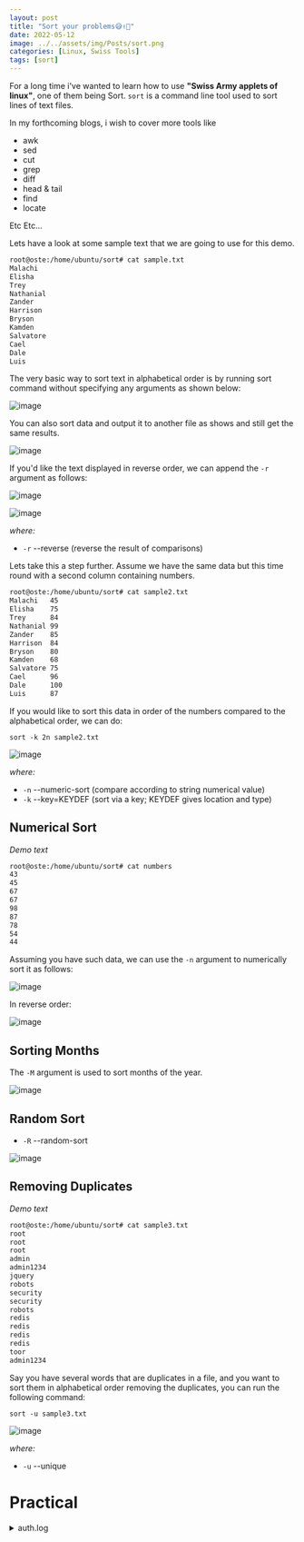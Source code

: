 ```yaml
---
layout: post
title: "Sort your problems😅✌🏼"
date: 2022-05-12
image: ../../assets/img/Posts/sort.png
categories: [Linux, Swiss Tools]
tags: [sort]
---
```


For a long time i've wanted to learn how to use **"Swiss Army applets of linux"**, one of them being Sort. `sort` is a command line tool used to sort lines of text files.

In my forthcoming blogs, i wish to cover more tools like

- awk
- sed
- cut
- grep
- diff
- head & tail
- find
- locate

Etc Etc...

Lets have a look at some sample text that we are going to use for this demo.

```bash
root@oste:/home/ubuntu/sort# cat sample.txt
Malachi
Elisha
Trey
Nathanial
Zander
Harrison
Bryson
Kamden
Salvatore
Cael
Dale
Luis
```

The very basic way to sort text in alphabetical order is by running sort command without specifying any arguments as shown below:

![image](https://user-images.githubusercontent.com/58165365/168141023-0bae886e-fe66-46c6-88db-fc7fcff4269b.png)

You can also sort data and output it to another file as shows and still get the same results.

![image](https://user-images.githubusercontent.com/58165365/168142073-f645a7e1-29d2-4d6a-9ac7-f37869f89afc.png)

If you'd like the text displayed in reverse order, we can append the `-r` argument as follows:

![image](https://user-images.githubusercontent.com/58165365/168160437-f8c3b936-0536-470a-8082-0ed540a3b22d.png)

![image](https://user-images.githubusercontent.com/58165365/168160329-aa57a3c4-9671-4381-9290-199ecdde7e2c.png)

_where:_

- `-r` --reverse (reverse the result of comparisons)

Lets take this a step further. Assume we have the same data but this time round with a second column containing numbers.

```bash
root@oste:/home/ubuntu/sort# cat sample2.txt
Malachi   45
Elisha    75
Trey      84
Nathanial 99
Zander    85
Harrison  84
Bryson    80
Kamden    68
Salvatore 75
Cael      96
Dale      100
Luis      87
```

If you would like to sort this data in order of the numbers compared to the alphabetical order, we can do:

`sort -k 2n sample2.txt`

![image](https://user-images.githubusercontent.com/58165365/168144461-ab82dc56-7ec9-4c00-bbf7-fac20bbf2db4.png)

_where:_

- `-n` --numeric-sort (compare according to string numerical value)
- `-k` --key=KEYDEF (sort via a key; KEYDEF gives location and type)

## Numerical Sort

_Demo text_

```bash
root@oste:/home/ubuntu/sort# cat numbers
43
45
67
67
98
87
78
54
44
```

Assuming you have such data, we can use the `-n` argument to numerically sort it as follows:

![image](https://user-images.githubusercontent.com/58165365/168161372-792987ff-4ec4-4c56-b393-6d0fc0ff71ca.png)

In reverse order:

![image](https://user-images.githubusercontent.com/58165365/168161471-f1f3934a-97be-480b-8e90-b87083e744b6.png)

## Sorting Months

The `-M` argument is used to sort months of the year.

![image](https://user-images.githubusercontent.com/58165365/168162245-bbfc8b15-1bc1-417e-a746-a1b1df862c5d.png)

## Random Sort

- `-R` --random-sort

![image](https://user-images.githubusercontent.com/58165365/168162918-2d008c67-0cc5-4203-858e-36ef248592d5.png)

## Removing Duplicates

_Demo text_

```bash
root@oste:/home/ubuntu/sort# cat sample3.txt
root
root
root
admin
admin1234
jquery
robots
security
security
robots
redis
redis
redis
redis
toor
admin1234
```

Say you have several words that are duplicates in a file, and you want to sort them in alphabetical order removing the duplicates, you can run the following command:

`sort -u sample3.txt`

![image](https://user-images.githubusercontent.com/58165365/168157212-d2e6b58f-0101-4e79-b85d-4285c1f0e78e.png)

_where:_

- `-u` --unique

# Practical

<details>
<summary>auth.log</summary>
<br>
Sample Log file. We can concatenate sort command with other tools like grep, cut, awk, sed etc. 
<br><br>
<pre>

    May  3 10:50:30 oste sudo: pam_unix(sudo:session): session closed for user root
    May  7 21:17:01 oste CRON[4073277]: pam_unix(cron:session): session opened for user root by (uid=0)
    May  6 23:17:01 oste CRON[3430346]: pam_unix(cron:session): session closed for user root
    May  7 09:17:01 oste CRON[3722418]: pam_unix(cron:session): session opened for user root by (uid=0)
    May  5 14:17:02 oste CRON[2465017]: pam_unix(cron:session): session opened for user root by (uid=0)
    May  1 16:17:01 oste CRON[695121]: pam_unix(cron:session): session closed for user root
    May  5 14:17:02 oste CRON[2465017]: pam_unix(cron:session): session closed for user root
    May  4 05:26:01 oste CRON[1505321]: pam_unix(cron:session): session closed for user root
    May  6 03:10:01 oste CRON[2841595]: pam_unix(cron:session): session opened for user root by (uid=0)
    May  6 18:17:01 oste CRON[3284292]: pam_unix(cron:session): session closed for user root
    May  2 17:17:01 oste CRON[113016]: pam_unix(cron:session): session closed for user root
    May  5 19:17:01 oste CRON[2610910]: pam_unix(cron:session): session opened for user root by (uid=0)
    May  5 06:17:01 oste CRON[2230970]: pam_unix(cron:session): session closed for user root
    May  4 16:17:01 oste CRON[1822503]: pam_unix(cron:session): session opened for user root by (uid=0)
    May  6 06:17:01 oste CRON[2934066]: pam_unix(cron:session): session opened for user root by (uid=0)
    May  7 21:17:01 oste CRON[4073277]: pam_unix(cron:session): session closed for user root
    May  7 06:17:01 oste CRON[3634791]: pam_unix(cron:session): session closed for user root
    May  5 09:17:01 oste CRON[2318577]: pam_unix(cron:session): session closed for user root
    May  1 17:17:02 oste CRON[724370]: pam_unix(cron:session): session closed for user root
    May  5 03:10:01 oste CRON[2140141]: pam_unix(cron:session): session closed for user root
    May  5 12:17:01 oste CRON[2406092]: pam_unix(cron:session): session closed for user root
    May  2 22:30:56 oste su: pam_unix(su:session): session opened for user root by ubuntu(uid=0)
    May  3 10:50:30 oste su: pam_unix(su:session): session closed for user root
    May  5 07:17:01 oste CRON[2260298]: pam_unix(cron:session): session opened for user root by (uid=0)
    May  2 00:17:01 oste CRON[928914]: pam_unix(cron:session): session opened for user root by (uid=0)
    May  2 18:05:59 oste systemd-logind[692]: New session 5 of user ubuntu.
    May  2 23:17:01 oste CRON[394537]: pam_unix(cron:session): session closed for user root
    May  5 22:17:01 oste CRON[2698609]: pam_unix(cron:session): session opened for user root by (uid=0)
    May  3 17:17:01 oste CRON[1150663]: pam_unix(cron:session): session opened for user root by (uid=0)
    May  1 18:17:01 oste CRON[753570]: pam_unix(cron:session): session closed for user root
    May  3 07:17:01 oste CRON[792193]: pam_unix(cron:session): session opened for user root by (uid=0)
    May  5 10:17:01 oste CRON[2347753]: pam_unix(cron:session): session closed for user root
    May  1 13:17:01 oste CRON[607450]: pam_unix(cron:session): session opened for user root by (uid=0)
    May  5 18:17:01 oste CRON[2581643]: pam_unix(cron:session): session opened for user root by (uid=0)
    May  5 05:26:01 oste CRON[2206242]: pam_unix(cron:session): session closed for user root
    May  5 07:17:01 oste CRON[2260298]: pam_unix(cron:session): session closed for user root
    May  3 09:17:01 oste CRON[891542]: pam_unix(cron:session): session opened for user root by (uid=0)
    May  4 22:17:01 oste CRON[1997548]: pam_unix(cron:session): session opened for user root by (uid=0)
    May  1 00:17:01 oste CRON[227288]: pam_unix(cron:session): session closed for user root
    May  5 23:17:01 oste CRON[2727917]: pam_unix(cron:session): session opened for user root by (uid=0)
    May  4 18:17:01 oste CRON[1880872]: pam_unix(cron:session): session closed for user root
    May  2 20:17:01 oste CRON[245421]: pam_unix(cron:session): session opened for user root by (uid=0)
    May  3 16:17:01 oste CRON[1121498]: pam_unix(cron:session): session opened for user root by (uid=0)
    May  6 19:17:01 oste CRON[3313501]: pam_unix(cron:session): session closed for user root
    May  4 13:17:01 oste CRON[1735061]: pam_unix(cron:session): session closed for user root
    May  1 16:17:01 oste CRON[695121]: pam_unix(cron:session): session opened for user root by (uid=0)
    May  3 03:10:01 oste CRON[587411]: pam_unix(cron:session): session opened for user root by (uid=0)
    May  5 04:17:01 oste CRON[2172738]: pam_unix(cron:session): session opened for user root by (uid=0)
    May  4 12:17:01 oste CRON[1705870]: pam_unix(cron:session): session closed for user root
    May  3 11:17:01 oste CRON[976142]: pam_unix(cron:session): session opened for user root by (uid=0)
    May  3 09:17:01 oste CRON[891542]: pam_unix(cron:session): session closed for user root
    May  2 06:25:01 oste CRON[1108114]: pam_unix(cron:session): session opened for user root by (uid=0)
    May  2 05:17:01 oste CRON[1075000]: pam_unix(cron:session): session closed for user root
    May  1 20:17:01 oste CRON[812031]: pam_unix(cron:session): session closed for user root
    May  3 10:17:01 oste CRON[941183]: pam_unix(cron:session): session opened for user root by (uid=0)
    May  5 00:17:01 oste CRON[2055996]: pam_unix(cron:session): session opened for user root by (uid=0)
    May  7 02:17:01 oste CRON[3517986]: pam_unix(cron:session): session closed for user root
    May  1 05:26:01 oste CRON[378063]: pam_unix(cron:session): session opened for user root by (uid=0)
    May  2 06:17:01 oste CRON[1104270]: pam_unix(cron:session): session closed for user root
    May  2 11:41:08 oste systemd-logind[689]: New session 56 of user ubuntu.
    May  3 12:43:49 oste sshd[136876]: pam_unix(sshd:session): session closed for user ubuntu
    May  2 05:26:01 oste CRON[1079376]: pam_unix(cron:session): session opened for user root by (uid=0)
    May  1 11:17:01 oste CRON[549130]: pam_unix(cron:session): session closed for user root
    May  5 10:17:01 oste CRON[2347753]: pam_unix(cron:session): session opened for user root by (uid=0)
    May  2 15:17:01 oste CRON[54701]: pam_unix(cron:session): session opened for user root by (uid=0)
    May  5 05:17:01 oste CRON[2201885]: pam_unix(cron:session): session closed for user root
    May  3 04:17:01 oste CRON[642709]: pam_unix(cron:session): session opened for user root by (uid=0)
    May  7 03:17:01 oste CRON[3547176]: pam_unix(cron:session): session closed for user root
    May  1 13:17:01 oste CRON[607450]: pam_unix(cron:session): session closed for user root
    May  2 19:17:01 oste CRON[195766]: pam_unix(cron:session): session closed for user root
    May  7 06:17:01 oste CRON[3634791]: pam_unix(cron:session): session opened for user root by (uid=0)
    May  2 14:17:01 oste CRON[25510]: pam_unix(cron:session): session opened for user root by (uid=0)
    May  7 00:17:01 oste CRON[3459621]: pam_unix(cron:session): session opened for user root by (uid=0)
    May  3 18:17:01 oste CRON[1179850]: pam_unix(cron:session): session opened for user root by (uid=0)
    May  6 22:17:01 oste CRON[3401161]: pam_unix(cron:session): session opened for user root by (uid=0)
    May  5 13:17:01 oste CRON[2435299]: pam_unix(cron:session): session opened for user root by (uid=0)
    May  7 05:26:01 oste CRON[3609994]: pam_unix(cron:session): session closed for user root
    May  1 03:10:01 oste CRON[311407]: pam_unix(cron:session): session opened for user root by (uid=0)
    May  4 16:17:01 oste CRON[1822503]: pam_unix(cron:session): session closed for user root
    May  1 02:17:01 oste CRON[285630]: pam_unix(cron:session): session opened for user root by (uid=0)
    May  2 18:06:00 oste sshd[136876]: pam_unix(sshd:session): session opened for user ubuntu by (uid=0)
    May  2 05:26:01 oste CRON[1079376]: pam_unix(cron:session): session closed for user root
    May  4 03:17:01 oste CRON[1442653]: pam_unix(cron:session): session closed for user root
    May  7 16:17:01 oste CRON[3927307]: pam_unix(cron:session): session closed for user root
    May  2 03:17:01 oste CRON[1016564]: pam_unix(cron:session): session opened for user root by (uid=0)
    May  6 03:17:01 oste CRON[2844985]: pam_unix(cron:session): session opened for user root by (uid=0)
    May  4 14:17:01 oste CRON[1764146]: pam_unix(cron:session): session closed for user root
    May  2 03:10:01 oste CRON[1013170]: pam_unix(cron:session): session closed for user root
    May  2 11:17:01 oste CRON[1250843]: pam_unix(cron:session): session closed for user root
    May  7 10:17:01 oste CRON[3751632]: pam_unix(cron:session): session closed for user root
    May  5 08:17:01 oste CRON[2289431]: pam_unix(cron:session): session closed for user root
    May  2 04:17:01 oste CRON[1045765]: pam_unix(cron:session): session opened for user root by (uid=0)
    May  2 01:17:01 oste CRON[958159]: pam_unix(cron:session): session closed for user root
    May  5 03:10:01 oste CRON[2140141]: pam_unix(cron:session): session opened for user root by (uid=0)
    May  5 08:17:01 oste CRON[2289431]: pam_unix(cron:session): session opened for user root by (uid=0)
    May  3 03:17:02 oste CRON[593109]: pam_unix(cron:session): session closed for user root
    May  5 06:25:03 oste CRON[2234896]: pam_unix(cron:session): session closed for user root
    May  6 05:17:01 oste CRON[2903403]: pam_unix(cron:session): session opened for user root by (uid=0)
    May  4 02:17:01 oste CRON[1413480]: pam_unix(cron:session): session closed for user root
    May  1 06:47:01 oste CRON[417642]: pam_unix(cron:session): session opened for user root by (uid=0)
    May  7 08:17:01 oste CRON[3693221]: pam_unix(cron:session): session closed for user root
    May  1 03:30:01 oste CRON[321134]: pam_unix(cron:session): session opened for user root by (uid=0)
    May  5 16:17:01 oste CRON[2523366]: pam_unix(cron:session): session opened for user root by (uid=0)
    May  5 13:17:01 oste CRON[2435299]: pam_unix(cron:session): session closed for user root
    May  6 05:26:01 oste CRON[2907795]: pam_unix(cron:session): session opened for user root by (uid=0)
    May  5 21:17:01 oste CRON[2669336]: pam_unix(cron:session): session closed for user root
    May  4 00:17:01 oste CRON[1355067]: pam_unix(cron:session): session closed for user root
    May  6 05:26:01 oste CRON[2907795]: pam_unix(cron:session): session closed for user root
    May  4 03:17:01 oste CRON[1442653]: pam_unix(cron:session): session opened for user root by (uid=0)
    May  2 11:40:14 oste systemd: pam_unix(systemd-user:session): session opened for user ubuntu by (uid=0)
    May  5 00:17:01 oste CRON[2055996]: pam_unix(cron:session): session closed for user root
    May  1 06:47:01 oste CRON[417642]: pam_unix(cron:session): session closed for user root
    May  7 00:17:01 oste CRON[3459621]: pam_unix(cron:session): session closed for user root
    May  4 10:17:01 oste CRON[1647060]: pam_unix(cron:session): session opened for user root by (uid=0)
    May  5 12:17:01 oste CRON[2406092]: pam_unix(cron:session): session opened for user root by (uid=0)
    May  7 20:17:01 oste CRON[4044082]: pam_unix(cron:session): session closed for user root
    May  6 07:17:01 oste CRON[2963261]: pam_unix(cron:session): session closed for user root
    May  4 20:17:01 oste CRON[1939126]: pam_unix(cron:session): session opened for user root by (uid=0)
    May  2 11:40:14 oste sshd[1262149]: Accepted password for ubuntu from 192.168.1.22 port 1292 ssh2
    May  4 05:17:01 oste CRON[1500950]: pam_unix(cron:session): session closed for user root
    May  7 01:17:01 oste CRON[3488813]: pam_unix(cron:session): session closed for user root
    May  5 05:26:01 oste CRON[2206242]: pam_unix(cron:session): session opened for user root by (uid=0)
    May  2 01:17:01 oste CRON[958159]: pam_unix(cron:session): session opened for user root by (uid=0)
    May  6 05:17:01 oste CRON[2903403]: pam_unix(cron:session): session closed for user root
    May  6 09:17:01 oste CRON[3021639]: pam_unix(cron:session): session closed for user root
    May  2 18:05:59 oste sshd[136865]: pam_unix(sshd:session): session opened for user ubuntu by (uid=0)
    May  7 13:17:01 oste CRON[3839153]: pam_unix(cron:session): session opened for user root by (uid=0)
    May  3 08:17:01 oste CRON[841829]: pam_unix(cron:session): session closed for user root
    May  4 07:17:01 oste CRON[1559516]: pam_unix(cron:session): session opened for user root by (uid=0)
    May  2 11:41:09 oste systemd-logind[689]: Removed session 56.
    May  3 01:17:01 oste CRON[493822]: pam_unix(cron:session): session opened for user root by (uid=0)
    May  1 06:17:01 oste CRON[402854]: pam_unix(cron:session): session opened for user root by (uid=0)
    May  2 09:17:01 oste CRON[1192421]: pam_unix(cron:session): session closed for user root
    May  6 13:17:02 oste CRON[3138359]: pam_unix(cron:session): session closed for user root
    May  6 16:17:01 oste CRON[3225975]: pam_unix(cron:session): session opened for user root by (uid=0)
    May  6 13:17:02 oste CRON[3138359]: pam_unix(cron:session): session opened for user root by (uid=0)
    May  6 07:17:01 oste CRON[2963261]: pam_unix(cron:session): session opened for user root by (uid=0)
    May  5 09:17:01 oste CRON[2318577]: pam_unix(cron:session): session opened for user root by (uid=0)
    May  1 06:52:01 oste CRON[420073]: pam_unix(cron:session): session opened for user root by (uid=0)
    May  2 03:10:01 oste CRON[1013170]: pam_unix(cron:session): session opened for user root by (uid=0)
    May  5 17:17:01 oste CRON[2552504]: pam_unix(cron:session): session opened for user root by (uid=0)
    May  7 09:17:01 oste CRON[3722418]: pam_unix(cron:session): session closed for user root
    May  1 19:17:01 oste CRON[782833]: pam_unix(cron:session): session closed for user root
    May  5 21:17:01 oste CRON[2669336]: pam_unix(cron:session): session opened for user root by (uid=0)
    May  3 15:17:01 oste CRON[1092309]: pam_unix(cron:session): session opened for user root by (uid=0)
    May  4 23:17:01 oste CRON[2026746]: pam_unix(cron:session): session closed for user root
    May  4 17:17:01 oste CRON[1851692]: pam_unix(cron:session): session closed for user root
    May  4 21:17:01 oste CRON[1968253]: pam_unix(cron:session): session closed for user root
    May  2 18:06:00 oste systemd-logind[692]: New session 7 of user ubuntu.
    May  7 03:10:01 oste CRON[3543783]: pam_unix(cron:session): session closed for user root
    May  4 15:17:01 oste CRON[1793314]: pam_unix(cron:session): session closed for user root
    May  2 11:40:15 oste sshd[1262191]: Accepted password for ubuntu from 192.168.1.22 port 1293 ssh2
    May  1 03:10:01 oste CRON[311407]: pam_unix(cron:session): session closed for user root
    May  7 23:17:01 oste CRON[4131682]: pam_unix(cron:session): session closed for user root
    May  4 04:17:01 oste CRON[1471862]: pam_unix(cron:session): session closed for user root
    May  6 14:17:01 oste CRON[3167526]: pam_unix(cron:session): session closed for user root
    May  1 21:17:01 oste CRON[841187]: pam_unix(cron:session): session opened for user root by (uid=0)
    May  5 01:17:01 oste CRON[2085180]: pam_unix(cron:session): session closed for user root
    May  1 07:17:01 oste CRON[432249]: pam_unix(cron:session): session closed for user root
    May  5 20:17:01 oste CRON[2640090]: pam_unix(cron:session): session opened for user root by (uid=0)
    May  4 18:17:01 oste CRON[1880872]: pam_unix(cron:session): session opened for user root by (uid=0)
    May  1 22:17:01 oste CRON[870498]: pam_unix(cron:session): session closed for user root
    May  7 15:17:01 oste CRON[3897570]: pam_unix(cron:session): session closed for user root
    May  2 18:06:00 oste sshd[136876]: Accepted password for ubuntu from 192.168.1.6 port 1342 ssh2
    May  7 12:17:01 oste CRON[3810029]: pam_unix(cron:session): session opened for user root by (uid=0)
    May  6 20:17:01 oste CRON[3342659]: pam_unix(cron:session): session closed for user root
    May  2 18:05:59 oste sshd[136865]: Accepted password for ubuntu from 192.168.1.6 port 1341 ssh2
    May  2 11:40:16 oste systemd-logind[689]: New session 55 of user ubuntu.
    May  1 06:25:01 oste CRON[406854]: pam_unix(cron:session): session opened for user root by (uid=0)
    May  2 17:17:01 oste CRON[113016]: pam_unix(cron:session): session opened for user root by (uid=0)
    May  6 12:17:01 oste CRON[3109160]: pam_unix(cron:session): session opened for user root by (uid=0)
    May  2 21:17:01 oste CRON[295156]: pam_unix(cron:session): session closed for user root
    May  5 19:17:01 oste CRON[2610910]: pam_unix(cron:session): session closed for user root
    May  4 06:17:01 oste CRON[1530213]: pam_unix(cron:session): session opened for user root by (uid=0)
    May  4 09:17:01 oste CRON[1617905]: pam_unix(cron:session): session closed for user root
    May  3 10:50:30 oste systemd-logind[692]: Session 5 logged out. Waiting for processes to exit.
    May  2 21:17:01 oste CRON[295156]: pam_unix(cron:session): session opened for user root by (uid=0)
    May  1 06:52:01 oste CRON[420073]: pam_unix(cron:session): session closed for user root
    May  7 22:17:01 oste CRON[4102540]: pam_unix(cron:session): session opened for user root by (uid=0)
    May  4 05:26:01 oste CRON[1505321]: pam_unix(cron:session): session opened for user root by (uid=0)
    May  3 18:17:01 oste CRON[1179850]: pam_unix(cron:session): session closed for user root
    May  6 10:17:01 oste CRON[3050853]: pam_unix(cron:session): session opened for user root by (uid=0)
    May  3 02:17:01 oste CRON[543524]: pam_unix(cron:session): session closed for user root
    May  2 12:15:46 oste sshd[975]: Server listening on 0.0.0.0 port 22.
    May  2 11:41:08 oste sshd[1263109]: pam_unix(sshd:session): session opened for user ubuntu by (uid=0)
    May  2 22:17:01 oste CRON[344846]: pam_unix(cron:session): session opened for user root by (uid=0)
    May  2 11:40:14 oste sshd[1262149]: pam_unix(sshd:session): session opened for user ubuntu by (uid=0)
    May  7 17:17:01 oste CRON[3956491]: pam_unix(cron:session): session opened for user root by (uid=0)
    May  3 06:17:01 oste CRON[742438]: pam_unix(cron:session): session opened for user root by (uid=0)
    May  7 17:17:01 oste CRON[3956491]: pam_unix(cron:session): session closed for user root
    May  2 18:17:01 oste CRON[146173]: pam_unix(cron:session): session closed for user root
    May  1 05:17:01 oste CRON[373662]: pam_unix(cron:session): session opened for user root by (uid=0)
    May  1 01:17:01 oste CRON[256431]: pam_unix(cron:session): session opened for user root by (uid=0)
    May  2 06:25:04 oste CRON[1108114]: pam_unix(cron:session): session closed for user root
    May  5 15:17:01 oste CRON[2494193]: pam_unix(cron:session): session opened for user root by (uid=0)
    May  3 13:17:01 oste CRON[1033848]: pam_unix(cron:session): session closed for user root
    May  6 02:17:01 oste CRON[2815834]: pam_unix(cron:session): session closed for user root
    May  6 23:17:01 oste CRON[3430346]: pam_unix(cron:session): session opened for user root by (uid=0)
    May  2 18:05:59 oste systemd: pam_unix(systemd-user:session): session opened for user ubuntu by (uid=0)
    May  2 11:40:15 oste sshd[1262191]: pam_unix(sshd:session): session opened for user ubuntu by (uid=0)
    May  3 21:17:01 oste CRON[1267438]: pam_unix(cron:session): session closed for user root
    May  2 16:17:01 oste CRON[83834]: pam_unix(cron:session): session closed for user root
    May  3 19:17:01 oste CRON[1209034]: pam_unix(cron:session): session closed for user root
    May  4 11:17:01 oste CRON[1676227]: pam_unix(cron:session): session closed for user root
    May  1 12:17:01 oste CRON[578277]: pam_unix(cron:session): session opened for user root by (uid=0)
    May  1 23:17:01 oste CRON[899741]: pam_unix(cron:session): session opened for user root by (uid=0)
    May  2 02:17:01 oste CRON[987337]: pam_unix(cron:session): session closed for user root
    May  3 05:17:01 oste CRON[692819]: pam_unix(cron:session): session closed for user root
    May  7 18:17:01 oste CRON[3985692]: pam_unix(cron:session): session opened for user root by (uid=0)
    May  4 21:17:01 oste CRON[1968253]: pam_unix(cron:session): session opened for user root by (uid=0)
    May  2 11:41:08 oste sshd[1263109]: Accepted password for ubuntu from 192.168.1.22 port 1298 ssh2
    May  2 20:17:01 oste CRON[245421]: pam_unix(cron:session): session closed for user root
    May  3 21:17:01 oste CRON[1267438]: pam_unix(cron:session): session opened for user root by (uid=0)
    May  6 01:17:01 oste CRON[2786768]: pam_unix(cron:session): session opened for user root by (uid=0)
    May  1 21:17:01 oste CRON[841187]: pam_unix(cron:session): session closed for user root
    May  4 08:17:01 oste CRON[1588710]: pam_unix(cron:session): session closed for user root
    May  4 06:25:01 oste CRON[1534112]: pam_unix(cron:session): session opened for user root by (uid=0)
    May  3 20:17:01 oste CRON[1238241]: pam_unix(cron:session): session opened for user root by (uid=0)
    May  2 08:17:01 oste CRON[1162793]: pam_unix(cron:session): session closed for user root
    May  2 06:17:01 oste CRON[1104270]: pam_unix(cron:session): session opened for user root by (uid=0)
    May  7 08:17:01 oste CRON[3693221]: pam_unix(cron:session): session opened for user root by (uid=0)
    May  2 19:17:01 oste CRON[195766]: pam_unix(cron:session): session opened for user root by (uid=0)
    May  5 01:17:01 oste CRON[2085180]: pam_unix(cron:session): session opened for user root by (uid=0)
    May  1 08:17:01 oste CRON[461471]: pam_unix(cron:session): session opened for user root by (uid=0)
    May  6 14:17:01 oste CRON[3167526]: pam_unix(cron:session): session opened for user root by (uid=0)
    May  5 03:17:01 oste CRON[2143583]: pam_unix(cron:session): session opened for user root by (uid=0)
    May  4 14:17:01 oste CRON[1764146]: pam_unix(cron:session): session opened for user root by (uid=0)
    May  3 05:17:01 oste CRON[692819]: pam_unix(cron:session): session opened for user root by (uid=0)
    May  7 07:17:01 oste CRON[3664018]: pam_unix(cron:session): session opened for user root by (uid=0)
    May  3 00:17:01 oste CRON[444190]: pam_unix(cron:session): session closed for user root
    May  1 07:17:01 oste CRON[432249]: pam_unix(cron:session): session opened for user root by (uid=0)
    May  2 09:17:01 oste CRON[1192421]: pam_unix(cron:session): session opened for user root by (uid=0)
    May  6 21:17:01 oste CRON[3371963]: pam_unix(cron:session): session opened for user root by (uid=0)
    May  6 11:17:01 oste CRON[3079998]: pam_unix(cron:session): session closed for user root
    May  6 20:17:01 oste CRON[3342659]: pam_unix(cron:session): session opened for user root by (uid=0)
    May  6 06:25:04 oste CRON[2937969]: pam_unix(cron:session): session closed for user root
    May  3 08:17:01 oste CRON[841829]: pam_unix(cron:session): session opened for user root by (uid=0)
    May  2 22:30:56 oste su: (to root) ubuntu on pts/0
    May  7 19:17:01 oste CRON[4014877]: pam_unix(cron:session): session opened for user root by (uid=0)
    May  1 14:17:01 oste CRON[636688]: pam_unix(cron:session): session opened for user root by (uid=0)
    May  6 18:17:01 oste CRON[3284292]: pam_unix(cron:session): session opened for user root by (uid=0)
    May  6 02:17:01 oste CRON[2815834]: pam_unix(cron:session): session opened for user root by (uid=0)
    May  6 03:17:01 oste CRON[2844985]: pam_unix(cron:session): session closed for user root
    May  3 02:17:01 oste CRON[543524]: pam_unix(cron:session): session opened for user root by (uid=0)
    May  4 03:10:01 oste CRON[1439217]: pam_unix(cron:session): session closed for user root
    May  4 04:17:01 oste CRON[1471862]: pam_unix(cron:session): session opened for user root by (uid=0)
    May  2 22:30:56 oste sudo:   ubuntu : TTY=pts/0 ; PWD=/home/ubuntu/ctf-temp ; USER=root ; COMMAND=/usr/bin/su
    May  7 05:17:01 oste CRON[3605638]: pam_unix(cron:session): session closed for user root
    May  6 01:17:01 oste CRON[2786768]: pam_unix(cron:session): session closed for user root
    May  4 03:10:01 oste CRON[1439217]: pam_unix(cron:session): session opened for user root by (uid=0)
    May  7 06:25:01 oste CRON[3638689]: pam_unix(cron:session): session opened for user root by (uid=0)
    May  5 17:17:01 oste CRON[2552504]: pam_unix(cron:session): session closed for user root
    May  1 05:26:01 oste CRON[378063]: pam_unix(cron:session): session closed for user root
    May  4 19:17:01 oste CRON[1910040]: pam_unix(cron:session): session opened for user root by (uid=0)
    May  3 16:17:01 oste CRON[1121498]: pam_unix(cron:session): session closed for user root
    May  4 06:17:01 oste CRON[1530213]: pam_unix(cron:session): session closed for user root
    May  1 03:30:01 oste CRON[321134]: pam_unix(cron:session): session closed for user root
    May  5 23:17:01 oste CRON[2727917]: pam_unix(cron:session): session closed for user root
    May  5 04:17:01 oste CRON[2172738]: pam_unix(cron:session): session closed for user root
    May  6 08:17:01 oste CRON[2992456]: pam_unix(cron:session): session closed for user root
    May  3 12:17:01 oste CRON[1004867]: pam_unix(cron:session): session closed for user root
    May  4 13:17:01 oste CRON[1735061]: pam_unix(cron:session): session opened for user root by (uid=0)
    May  1 12:17:01 oste CRON[578277]: pam_unix(cron:session): session closed for user root
    May  5 16:17:01 oste CRON[2523366]: pam_unix(cron:session): session closed for user root
    May  7 05:17:01 oste CRON[3605638]: pam_unix(cron:session): session opened for user root by (uid=0)
    May  3 12:43:49 oste systemd-logind[692]: Removed session 7.
    May  2 12:15:46 oste sshd[975]: Server listening on :: port 22.
    May  1 09:17:01 oste CRON[490708]: pam_unix(cron:session): session opened for user root by (uid=0)
    May  1 03:17:01 oste CRON[314793]: pam_unix(cron:session): session opened for user root by (uid=0)
    May  6 11:17:01 oste CRON[3079998]: pam_unix(cron:session): session opened for user root by (uid=0)
    May  7 22:17:01 oste CRON[4102540]: pam_unix(cron:session): session closed for user root
    May  4 02:17:01 oste CRON[1413480]: pam_unix(cron:session): session opened for user root by (uid=0)
    May  3 12:17:01 oste CRON[1004867]: pam_unix(cron:session): session opened for user root by (uid=0)
    May  3 05:26:01 oste CRON[700261]: pam_unix(cron:session): session opened for user root by (uid=0)
    May  6 17:17:01 oste CRON[3255153]: pam_unix(cron:session): session closed for user root
    May  7 19:17:01 oste CRON[4014877]: pam_unix(cron:session): session closed for user root
    May  3 13:17:01 oste CRON[1033848]: pam_unix(cron:session): session opened for user root by (uid=0)
    May  5 06:17:01 oste CRON[2230970]: pam_unix(cron:session): session opened for user root by (uid=0)
    May  4 00:17:01 oste CRON[1355067]: pam_unix(cron:session): session opened for user root by (uid=0)
    May  3 23:17:01 oste CRON[1325802]: pam_unix(cron:session): session closed for user root
    May  7 11:17:01 oste CRON[3780835]: pam_unix(cron:session): session opened for user root by (uid=0)
    May  2 10:17:01 oste CRON[1221632]: pam_unix(cron:session): session closed for user root
    May  4 01:17:01 oste CRON[1384263]: pam_unix(cron:session): session closed for user root
    May  6 08:17:01 oste CRON[2992456]: pam_unix(cron:session): session opened for user root by (uid=0)
    May  3 14:17:01 oste CRON[1063078]: pam_unix(cron:session): session opened for user root by (uid=0)
    May  7 07:17:01 oste CRON[3664018]: pam_unix(cron:session): session closed for user root
    May  7 15:17:01 oste CRON[3897570]: pam_unix(cron:session): session opened for user root by (uid=0)
    May  6 04:17:01 oste CRON[2874186]: pam_unix(cron:session): session opened for user root by (uid=0)
    May  3 06:17:01 oste CRON[742438]: pam_unix(cron:session): session closed for user root
    May  2 07:17:01 oste CRON[1133607]: pam_unix(cron:session): session closed for user root
    May  2 16:17:01 oste CRON[83834]: pam_unix(cron:session): session opened for user root by (uid=0)
    May  1 09:17:01 oste CRON[490708]: pam_unix(cron:session): session closed for user root
    May  7 02:17:01 oste CRON[3517986]: pam_unix(cron:session): session opened for user root by (uid=0)
    May  1 23:17:01 oste CRON[899741]: pam_unix(cron:session): session closed for user root
    May  2 10:17:01 oste CRON[1221632]: pam_unix(cron:session): session opened for user root by (uid=0)
    May  5 03:17:01 oste CRON[2143583]: pam_unix(cron:session): session closed for user root
    May  4 01:17:01 oste CRON[1384263]: pam_unix(cron:session): session opened for user root by (uid=0)
    May  2 05:17:01 oste CRON[1075000]: pam_unix(cron:session): session opened for user root by (uid=0)
    May  2 00:17:01 oste CRON[928914]: pam_unix(cron:session): session closed for user root
    May  6 19:17:01 oste CRON[3313501]: pam_unix(cron:session): session opened for user root by (uid=0)
    May  5 06:25:01 oste CRON[2234896]: pam_unix(cron:session): session opened for user root by (uid=0)
    May  1 11:17:01 oste CRON[549130]: pam_unix(cron:session): session opened for user root by (uid=0)
    May  7 03:17:01 oste CRON[3547176]: pam_unix(cron:session): session opened for user root by (uid=0)
    May  5 11:17:01 oste CRON[2376946]: pam_unix(cron:session): session closed for user root
    May  1 02:17:01 oste CRON[285630]: pam_unix(cron:session): session closed for user root
    May  7 05:26:01 oste CRON[3609994]: pam_unix(cron:session): session opened for user root by (uid=0)
    May  6 09:17:01 oste CRON[3021639]: pam_unix(cron:session): session opened for user root by (uid=0)
    May  7 10:17:01 oste CRON[3751632]: pam_unix(cron:session): session opened for user root by (uid=0)
    May  7 03:10:01 oste CRON[3543783]: pam_unix(cron:session): session opened for user root by (uid=0)
    May  7 06:25:03 oste CRON[3638689]: pam_unix(cron:session): session closed for user root
    May  3 03:10:01 oste CRON[587411]: pam_unix(cron:session): session closed for user root
    May  3 12:43:49 oste systemd-logind[692]: Session 7 logged out. Waiting for processes to exit.
    May  1 14:17:01 oste CRON[636688]: pam_unix(cron:session): session closed for user root
    May  4 05:17:01 oste CRON[1500950]: pam_unix(cron:session): session opened for user root by (uid=0)
    May  3 19:17:01 oste CRON[1209034]: pam_unix(cron:session): session opened for user root by (uid=0)
    May  3 00:17:01 oste CRON[444190]: pam_unix(cron:session): session opened for user root by (uid=0)
    May  3 20:17:01 oste CRON[1238241]: pam_unix(cron:session): session closed for user root
    May  2 11:41:09 oste systemd-logind[689]: Session 56 logged out. Waiting for processes to exit.
    May  6 03:10:01 oste CRON[2841595]: pam_unix(cron:session): session closed for user root
    May  1 05:17:01 oste CRON[373662]: pam_unix(cron:session): session closed for user root
    May  3 06:25:01 oste CRON[749089]: pam_unix(cron:session): session opened for user root by (uid=0)
    May  4 12:17:01 oste CRON[1705870]: pam_unix(cron:session): session opened for user root by (uid=0)
    May  2 08:17:01 oste CRON[1162793]: pam_unix(cron:session): session opened for user root by (uid=0)
    May  4 10:17:01 oste CRON[1647060]: pam_unix(cron:session): session closed for user root
    May  7 11:17:01 oste CRON[3780835]: pam_unix(cron:session): session closed for user root
    May  7 18:17:01 oste CRON[3985692]: pam_unix(cron:session): session closed for user root
    May  5 05:17:01 oste CRON[2201885]: pam_unix(cron:session): session opened for user root by (uid=0)
    May  5 02:17:01 oste CRON[2114379]: pam_unix(cron:session): session closed for user root
    May  5 18:17:01 oste CRON[2581643]: pam_unix(cron:session): session closed for user root
    May  3 23:17:01 oste CRON[1325802]: pam_unix(cron:session): session opened for user root by (uid=0)
    May  6 06:17:01 oste CRON[2934066]: pam_unix(cron:session): session closed for user root
    May  7 13:17:01 oste CRON[3839153]: pam_unix(cron:session): session closed for user root
    May  6 10:17:01 oste CRON[3050853]: pam_unix(cron:session): session closed for user root
    May  3 01:17:01 oste CRON[493822]: pam_unix(cron:session): session closed for user root
    May  4 22:17:01 oste CRON[1997548]: pam_unix(cron:session): session closed for user root
    May  2 03:17:01 oste CRON[1016564]: pam_unix(cron:session): session closed for user root
    May  2 23:17:01 oste CRON[394537]: pam_unix(cron:session): session opened for user root by (uid=0)
    May  1 06:17:01 oste CRON[402854]: pam_unix(cron:session): session closed for user root
    May  3 22:17:01 oste CRON[1296667]: pam_unix(cron:session): session closed for user root
    May  1 15:17:01 oste CRON[665913]: pam_unix(cron:session): session closed for user root
    May  3 03:17:02 oste CRON[593109]: pam_unix(cron:session): session opened for user root by (uid=0)
    May  3 17:17:01 oste CRON[1150663]: pam_unix(cron:session): session closed for user root
    May  6 17:17:01 oste CRON[3255153]: pam_unix(cron:session): session opened for user root by (uid=0)
    May  7 12:17:01 oste CRON[3810029]: pam_unix(cron:session): session closed for user root
    May  1 18:17:01 oste CRON[753570]: pam_unix(cron:session): session opened for user root by (uid=0)
    May  5 15:17:01 oste CRON[2494193]: pam_unix(cron:session): session closed for user root
    May  2 11:40:14 oste systemd-logind[689]: New session 53 of user ubuntu.
    May  6 15:17:01 oste CRON[3196752]: pam_unix(cron:session): session closed for user root
    May  2 11:41:09 oste sshd[1263109]: pam_unix(sshd:session): session closed for user ubuntu
    May  4 09:17:01 oste CRON[1617905]: pam_unix(cron:session): session opened for user root by (uid=0)
    May  3 14:17:01 oste CRON[1063078]: pam_unix(cron:session): session closed for user root
    May  2 04:17:01 oste CRON[1045765]: pam_unix(cron:session): session closed for user root
    May  3 11:17:01 oste CRON[976142]: pam_unix(cron:session): session closed for user root
    May  4 11:17:01 oste CRON[1676227]: pam_unix(cron:session): session opened for user root by (uid=0)
    May  7 04:17:01 oste CRON[3576410]: pam_unix(cron:session): session closed for user root
    May  6 06:25:01 oste CRON[2937969]: pam_unix(cron:session): session opened for user root by (uid=0)
    May  4 08:17:01 oste CRON[1588710]: pam_unix(cron:session): session opened for user root by (uid=0)
    May  3 22:17:01 oste CRON[1296667]: pam_unix(cron:session): session opened for user root by (uid=0)
    May  1 06:25:22 oste CRON[406854]: pam_unix(cron:session): session closed for user root
    May  6 00:17:01 oste CRON[2757107]: pam_unix(cron:session): session opened for user root by (uid=0)
    May  3 05:26:01 oste CRON[700261]: pam_unix(cron:session): session closed for user root
    May  2 11:17:01 oste CRON[1250843]: pam_unix(cron:session): session opened for user root by (uid=0)
    May  7 14:17:01 oste CRON[3868360]: pam_unix(cron:session): session closed for user root
    May  1 01:17:01 oste CRON[256431]: pam_unix(cron:session): session closed for user root
    May  2 12:17:01 oste CRON[1292919]: pam_unix(cron:session): session closed for user root
    May  6 15:17:01 oste CRON[3196752]: pam_unix(cron:session): session opened for user root by (uid=0)
    May  2 02:17:01 oste CRON[987337]: pam_unix(cron:session): session opened for user root by (uid=0)
    May  7 14:17:01 oste CRON[3868360]: pam_unix(cron:session): session opened for user root by (uid=0)
    May  3 10:50:30 oste systemd-logind[692]: Removed session 5.
    May  3 15:17:01 oste CRON[1092309]: pam_unix(cron:session): session closed for user root
    May  4 20:17:01 oste CRON[1939126]: pam_unix(cron:session): session closed for user root
    May  3 07:17:01 oste CRON[792193]: pam_unix(cron:session): session closed for user root
    May  2 15:17:01 oste CRON[54701]: pam_unix(cron:session): session closed for user root
    May  3 10:50:30 oste sshd[136865]: pam_unix(sshd:session): session closed for user ubuntu
    May  6 22:17:01 oste CRON[3401161]: pam_unix(cron:session): session closed for user root
    May  1 17:17:02 oste CRON[724370]: pam_unix(cron:session): session opened for user root by (uid=0)
    May  5 20:17:01 oste CRON[2640090]: pam_unix(cron:session): session closed for user root
    May  2 22:30:56 oste sudo: pam_unix(sudo:session): session opened for user root by ubuntu(uid=0)
    May  2 12:17:01 oste CRON[1292919]: pam_unix(cron:session): session opened for user root by (uid=0)
    May  1 22:17:01 oste CRON[870498]: pam_unix(cron:session): session opened for user root by (uid=0)
    May  1 15:17:01 oste CRON[665913]: pam_unix(cron:session): session opened for user root by (uid=0)
    May  7 16:17:01 oste CRON[3927307]: pam_unix(cron:session): session opened for user root by (uid=0)
    May  1 10:17:01 oste CRON[519917]: pam_unix(cron:session): session opened for user root by (uid=0)
    May  5 11:17:01 oste CRON[2376946]: pam_unix(cron:session): session opened for user root by (uid=0)
    May  1 04:17:01 oste CRON[344468]: pam_unix(cron:session): session closed for user root
    May  1 10:17:01 oste CRON[519917]: pam_unix(cron:session): session closed for user root
    May  2 14:17:01 oste CRON[25510]: pam_unix(cron:session): session closed for user root
    May  1 04:17:01 oste CRON[344468]: pam_unix(cron:session): session opened for user root by (uid=0)
    May  4 06:25:03 oste CRON[1534112]: pam_unix(cron:session): session closed for user root
    May  5 02:17:01 oste CRON[2114379]: pam_unix(cron:session): session opened for user root by (uid=0)
    May  2 18:17:01 oste CRON[146173]: pam_unix(cron:session): session opened for user root by (uid=0)
    May  4 17:17:01 oste CRON[1851692]: pam_unix(cron:session): session opened for user root by (uid=0)
    May  6 16:17:01 oste CRON[3225975]: pam_unix(cron:session): session closed for user root
    May  6 12:17:01 oste CRON[3109160]: pam_unix(cron:session): session closed for user root
    May  7 20:17:01 oste CRON[4044082]: pam_unix(cron:session): session opened for user root by (uid=0)
    May  4 19:17:01 oste CRON[1910040]: pam_unix(cron:session): session closed for user root
    May  6 21:17:01 oste CRON[3371963]: pam_unix(cron:session): session closed for user root
    May  1 20:17:01 oste CRON[812031]: pam_unix(cron:session): session opened for user root by (uid=0)
    May  4 15:17:01 oste CRON[1793314]: pam_unix(cron:session): session opened for user root by (uid=0)
    May  1 19:17:01 oste CRON[782833]: pam_unix(cron:session): session opened for user root by (uid=0)
    May  7 01:17:01 oste CRON[3488813]: pam_unix(cron:session): session opened for user root by (uid=0)
    May  2 12:15:45 oste systemd-logind[692]: New seat seat0.
    May  2 22:17:01 oste CRON[344846]: pam_unix(cron:session): session closed for user root
    May  1 08:17:01 oste CRON[461471]: pam_unix(cron:session): session closed for user root
    May  3 10:17:01 oste CRON[941183]: pam_unix(cron:session): session closed for user root
    May  6 00:17:01 oste CRON[2757107]: pam_unix(cron:session): session closed for user root
    May  3 04:17:01 oste CRON[642709]: pam_unix(cron:session): session closed for user root
    May  1 03:17:01 oste CRON[314793]: pam_unix(cron:session): session closed for user root
    May  6 04:17:01 oste CRON[2874186]: pam_unix(cron:session): session closed for user root
    May  7 23:17:01 oste CRON[4131682]: pam_unix(cron:session): session opened for user root by (uid=0)
    May  4 07:17:01 oste CRON[1559516]: pam_unix(cron:session): session closed for user root
    May  4 23:17:01 oste CRON[2026746]: pam_unix(cron:session): session opened for user root by (uid=0)
    May  1 00:17:01 oste CRON[227288]: pam_unix(cron:session): session opened for user root by (uid=0)
    May  7 04:17:01 oste CRON[3576410]: pam_unix(cron:session): session opened for user root by (uid=0)
    May  5 22:17:01 oste CRON[2698609]: pam_unix(cron:session): session closed for user root
    May  3 06:25:22 oste CRON[749089]: pam_unix(cron:session): session closed for user root
    May  2 07:17:01 oste CRON[1133607]: pam_unix(cron:session): session opened for user root by (uid=0)

</pre>
  
  <br>
Assuming you've been given the jumbled log file above to sort according to the date & time, we can do so as follows:
  
  `sort -k 2n auth.log`
  
Basically, here we want to sort the second column which is the date column. This automatically aligns with the time column and CRON values.

![image](https://user-images.githubusercontent.com/58165365/168168248-c062bf14-5a40-4ae2-8025-e839e1d11d4b.png)

Now lets assume we've been told to sort the log file and and show all successful login attempts and their timestamps in the correct order.

  <pre>
  root@oste:/home/ubuntu/sort# sort -k 2n auth.log | grep "Accepted password for"
May  2 11:40:14 oste sshd[1262149]: Accepted password for ubuntu from 192.168.1.22 port 1292 ssh2
May  2 11:40:15 oste sshd[1262191]: Accepted password for ubuntu from 192.168.1.22 port 1293 ssh2
May  2 11:41:08 oste sshd[1263109]: Accepted password for ubuntu from 192.168.1.22 port 1298 ssh2
May  2 18:05:59 oste sshd[136865]: Accepted password for ubuntu from 192.168.1.6 port 1341 ssh2
May  2 18:06:00 oste sshd[136876]: Accepted password for ubuntu from 192.168.1.
  </pre>

<br><br>

</details>
